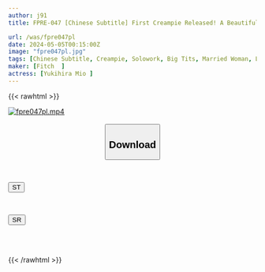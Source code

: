 ```yaml
---
author: j91
title: FPRE-047 [Chinese Subtitle] First Creampie Released! A Beautiful Married Woman's Sticky Sweet Kisses And Sex In High Class Lingerie My Uncle's Wife Who Lives In The City Seduces Me Who Grew Up In The Countryside Mio Yukihira

url: /was/fpre047pl
date: 2024-05-05T00:15:00Z
image: "fpre047pl.jpg"
tags: [Chinese Subtitle, Creampie, Solowork, Big Tits, Married Woman, Lingerie, Kiss	]
maker: [Fitch  ]
actress: [Yukihira Mio ]
---
```



{{< rawhtml >}}

<div class="video" data-videoid="KQ4V7XXk8qs096P">
    <a href="javascript:;">
        <img src="/was/fpre047pl/fpre047pl.jpg" width="WIDTH" height="HEIGHT" alt="fpre047pl.mp4" loading="lazy">
    </a>
</div>

<script type="text/javascript" src="https://j91.asia/asset/on-demand-st.js"></script>

<br>
  <link rel="stylesheet" href="https://j91.asia/asset/bs5.css">
  
  <center>
  <button class="btn btn-primary" type="button" data-bs-toggle="collapse" data-bs-target=".multi-collapse" aria-expanded="false" aria-controls="multiCollapseExample1 multiCollapseExample2"><h2>Download</h2></button></center>
</p>
<div class="row">
  <div class="col">
    <div class="collapse multi-collapse" id="multiCollapseExample1">
      <div class="card card-body">
	      	      <br>
<div class="buttons">  
<p><a href="https://streamtape.to/v/KQ4V7XXk8qs096P" target="_blank"><button class="btn-hover color-3"><i class="fa fa-download"></i> ST</button></a></p></div>
    </div>
  </div>
</div>
  <div class="col">
    <div class="collapse multi-collapse" id="multiCollapseExample2">
      <div class="card card-body">
	      <br>
<div class="buttons">
<p><a href="https://rubystm.com/lgd0pozdmv61" target="_blank"><button class="btn-hover color-9"><i class="fa fa-download"></i> SR</button></a></p></div>
<br><br>
      </div>
    </div>
  </div>
</div>

{{< /rawhtml >}}